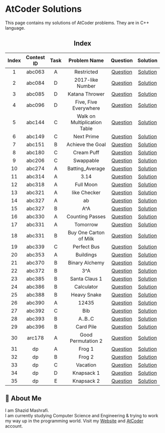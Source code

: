 # AtCoder Solutions

This page contains my solutions of AtCoder problems. They are in C++ language.  


<div align="center">

## Index 

| Index  | Contest ID  |  Task  | Problem Name | Question | Solution |
| :----: | :---------: | :----: | :----------: | :------: | :------: |
| 1 | abc063 | A | Restricted | [Question](https://atcoder.jp/contests/abc063/tasks/abc063_a) | [Solution](https://github.com/ShazidMashrafi/Problem-Solving/tree/master/Online%20Judges/AtCoder/Codes/abc063%20A%20-%20Restricted)
| 2 | abc084 | D | 2017-like Number | [Question](https://atcoder.jp/contests/abc084/tasks/abc084_d) | [Solution](https://github.com/ShazidMashrafi/Problem-Solving/tree/master/Online%20Judges/AtCoder/Codes/abc084%20D%20-%202017-like%20Number)
| 3 | abc085 | D | Katana Thrower | [Question](https://atcoder.jp/contests/abc085/tasks/abc085_d) | [Solution](https://github.com/ShazidMashrafi/Problem-Solving/tree/master/Online%20Judges/AtCoder/Codes/abc085%20D%20-%20Katana%20Thrower)
| 4 | abc096 | D | Five, Five Everywhere | [Question](https://atcoder.jp/contests/abc096/tasks/abc096_d) | [Solution](https://github.com/ShazidMashrafi/Problem-Solving/tree/master/Online%20Judges/AtCoder/Codes/abc096%20D%20-%20Five,%20Five%20Everywhere)
| 5 | abc144 | C | Walk on Multiplication Table | [Question](https://atcoder.jp/contests/abc144/tasks/abc144_c) | [Solution](https://github.com/ShazidMashrafi/Problem-Solving/tree/master/Online%20Judges/AtCoder/Codes/abc144%20C%20-%20Walk%20on%20Multiplication%20Table)
| 6 | abc149 | C | Next Prime | [Question](https://atcoder.jp/contests/abc149/tasks/abc149_c) | [Solution](https://github.com/ShazidMashrafi/Problem-Solving/tree/master/Online%20Judges/AtCoder/Codes/abc149%20C%20-%20Next%20Prime)
| 7 | abc151 | B | Achieve the Goal | [Question](https://atcoder.jp/contests/abc151/tasks/abc151_b) | [Solution](https://github.com/ShazidMashrafi/Problem-Solving/tree/master/Online%20Judges/AtCoder/Codes/abc151%20B%20-%20Achieve%20the%20Goal)
| 8 | abc180 | C | Cream Puff | [Question](https://atcoder.jp/contests/abc180/tasks/abc180_c) | [Solution](https://github.com/ShazidMashrafi/Problem-Solving/tree/master/Online%20Judges/AtCoder/Codes/abc180%20C%20-%20Cream%20Puff)
| 9 | abc206 | C | Swappable | [Question](https://atcoder.jp/contests/abc206/tasks/abc206_c) | [Solution](https://github.com/ShazidMashrafi/Problem-Solving/tree/master/Online%20Judges/AtCoder/Codes/abc206%20C%20-%20Swappable)
| 10 | abc274 | A | Batting_Average | [Question](https://atcoder.jp/contests/abc274/tasks/abc274_a) | [Solution](https://github.com/ShazidMashrafi/Problem-Solving/tree/master/Online%20Judges/AtCoder/Codes/abc274%20A%20-%20Batting_Average)
| 11 | abc314 | A | 3.14 | [Question](https://atcoder.jp/contests/abc314/tasks/abc314_a) | [Solution](https://github.com/ShazidMashrafi/Problem-Solving/tree/master/Online%20Judges/AtCoder/Codes/abc314%20A%20-%203.14)
| 12 | abc318 | A | Full Moon | [Question](https://atcoder.jp/contests/abc318/tasks/abc318_a) | [Solution](https://github.com/ShazidMashrafi/Problem-Solving/tree/master/Online%20Judges/AtCoder/Codes/abc318%20A%20-%20Full%20Moon)
| 13 | abc321 | A | like Checker | [Question](https://atcoder.jp/contests/abc321/tasks/abc321_a) | [Solution](https://github.com/ShazidMashrafi/Problem-Solving/tree/master/Online%20Judges/AtCoder/Codes/abc321%20A%20-%20like%20Checker)
| 14 | abc327 | A | ab | [Question](https://atcoder.jp/contests/abc327/tasks/abc327_a) | [Solution](https://github.com/ShazidMashrafi/Problem-Solving/tree/master/Online%20Judges/AtCoder/Codes/abc327%20A%20-%20ab)
| 15 | abc327 | B | A^A | [Question](https://atcoder.jp/contests/abc327/tasks/abc327_b) | [Solution](https://github.com/ShazidMashrafi/Problem-Solving/tree/master/Online%20Judges/AtCoder/Codes/abc327%20B%20-%20A^A)
| 16 | abc330 | A | Counting Passes | [Question](https://atcoder.jp/contests/abc330/tasks/abc330_a) | [Solution](https://github.com/ShazidMashrafi/Problem-Solving/tree/master/Online%20Judges/AtCoder/Codes/abc330%20A%20-%20Counting%20Passes)
| 17 | abc331 | A | Tomorrow | [Question](https://atcoder.jp/contests/abc331/tasks/abc331_a) | [Solution](https://github.com/ShazidMashrafi/Problem-Solving/tree/master/Online%20Judges/AtCoder/Codes/abc331%20A%20-%20Tomorrow)
| 18 | abc331 | B | Buy One Carton of Milk | [Question](https://atcoder.jp/contests/abc331/tasks/abc331_b) | [Solution](https://github.com/ShazidMashrafi/Problem-Solving/tree/master/Online%20Judges/AtCoder/Codes/abc331%20B%20-%20Buy%20One%20Carton%20of%20Milk)
| 19 | abc339 | C | Perfect Bus | [Question](https://atcoder.jp/contests/abc339/tasks/abc339_c) | [Solution](https://github.com/ShazidMashrafi/Problem-Solving/tree/master/Online%20Judges/AtCoder/Codes/abc339%20C%20-%20Perfect%20Bus)
| 20 | abc353 | A | Buildings | [Question](https://atcoder.jp/contests/abc353/tasks/abc353_a) | [Solution](https://github.com/ShazidMashrafi/Problem-Solving/tree/master/Online%20Judges/AtCoder/Codes/abc353%20A%20-%20Buildings)
| 21 | abc370 | B | Binary Alchemy | [Question](https://atcoder.jp/contests/abc370/tasks/abc370_b) | [Solution](https://github.com/ShazidMashrafi/Problem-Solving/tree/master/Online%20Judges/AtCoder/Codes/abc370%20B%20-%20Binary%20Alchemy)
| 22 | abc372 | B | 3^A | [Question](https://atcoder.jp/contests/abc372/tasks/abc372_b) | [Solution](https://github.com/ShazidMashrafi/Problem-Solving/tree/master/Online%20Judges/AtCoder/Codes/abc372%20B%20-%203^A)
| 23 | abc385 | B | Santa Claus 1 | [Question](https://atcoder.jp/contests/abc385/tasks/abc385_b) | [Solution](https://github.com/ShazidMashrafi/Problem-Solving/tree/master/Online%20Judges/AtCoder/Codes/abc385%20B%20-%20Santa%20Claus%201)
| 24 | abc386 | B | Calculator | [Question](https://atcoder.jp/contests/abc386/tasks/abc386_b) | [Solution](https://github.com/ShazidMashrafi/Problem-Solving/tree/master/Online%20Judges/AtCoder/Codes/abc386%20B%20-%20Calculator)
| 25 | abc388 | B | Heavy Snake | [Question](https://atcoder.jp/contests/abc388/tasks/abc388_b) | [Solution](https://github.com/ShazidMashrafi/Problem-Solving/tree/master/Online%20Judges/AtCoder/Codes/abc388%20B%20-%20Heavy%20Snake)
| 26 | abc390 | A | 12435 | [Question](https://atcoder.jp/contests/abc390/tasks/abc390_a) | [Solution](https://github.com/ShazidMashrafi/Problem-Solving/tree/master/Online%20Judges/AtCoder/Codes/abc390%20A%20-%2012435)
| 27 | abc392 | C | Bib | [Question](https://atcoder.jp/contests/abc392/tasks/abc392_c) | [Solution](https://github.com/ShazidMashrafi/Problem-Solving/tree/master/Online%20Judges/AtCoder/Codes/abc392%20C%20-%20Bib)
| 28 | abc393 | B | A..B..C | [Question](https://atcoder.jp/contests/abc393/tasks/abc393_b) | [Solution](https://github.com/ShazidMashrafi/Problem-Solving/tree/master/Online%20Judges/AtCoder/Codes/abc393%20B%20-%20A..B..C)
| 29 | abc396 | B | Card Pile | [Question](https://atcoder.jp/contests/abc396/tasks/abc396_b) | [Solution](https://github.com/ShazidMashrafi/Problem-Solving/tree/master/Online%20Judges/AtCoder/Codes/abc396%20B%20-%20Card%20Pile)
| 30 | arc178 | A | Good Permutation 2 | [Question](https://atcoder.jp/contests/arc178/tasks/arc178_a) | [Solution](https://github.com/ShazidMashrafi/Problem-Solving/tree/master/Online%20Judges/AtCoder/Codes/arc178%20A%20-%20Good%20Permutation%202)
| 31 | dp | A | Frog 1 | [Question](https://atcoder.jp/contests/dp/tasks/dp_a) | [Solution](https://github.com/ShazidMashrafi/Problem-Solving/tree/master/Online%20Judges/AtCoder/Codes/dp%20A%20-%20Frog%201)
| 32 | dp | B | Frog 2 | [Question](https://atcoder.jp/contests/dp/tasks/dp_b) | [Solution](https://github.com/ShazidMashrafi/Problem-Solving/tree/master/Online%20Judges/AtCoder/Codes/dp%20B%20-%20Frog%202)
| 33 | dp | C | Vacation | [Question](https://atcoder.jp/contests/dp/tasks/dp_c) | [Solution](https://github.com/ShazidMashrafi/Problem-Solving/tree/master/Online%20Judges/AtCoder/Codes/dp%20C%20-%20Vacation)
| 34 | dp | D | Knapsack 1 | [Question](https://atcoder.jp/contests/dp/tasks/dp_d) | [Solution](https://github.com/ShazidMashrafi/Problem-Solving/tree/master/Online%20Judges/AtCoder/Codes/dp%20D%20-%20Knapsack%201)
| 35 | dp | E | Knapsack 2 | [Question](https://atcoder.jp/contests/dp/tasks/dp_e) | [Solution](https://github.com/ShazidMashrafi/Problem-Solving/tree/master/Online%20Judges/AtCoder/Codes/dp%20E%20-%20Knapsack%202)



</div>

## 🚀 About Me

I am Shazid Mashrafi.  
I am currently studying Computer Science and Engineering & trying to work my way up in the programming world.
Visit my [Website](https://shazidmashrafi.com) and [AtCoder](https://atcoder.jp/users/shazidmashrafi) account.